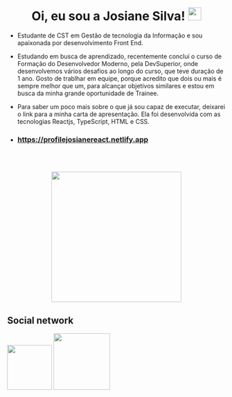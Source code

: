 ### <h1 align="center"> Oi, eu sou a Josiane Silva! <img src= "https://github.com/Josi8752/josi8752/assets/98353328/413bd1f5-c504-4393-bd5a-6fb26dda5d25" width= "30"></h1>


- Estudante de CST em Gestão de tecnologia da Informação e sou apaixonada por desenvolvimento Front End.
- Estudando em busca de aprendizado, recentemente concluí o curso de Formação do Desenvolvedor Moderno, pela DevSuperior, onde desenvolvemos vários desafios
ao longo do curso, que teve duração de 1 ano. 
Gosto de trablhar em equipe, porque acredito que dois ou mais é sempre melhor que um, para alcançar objetivos similares e estou em busca da minha grande oportunidade de Trainee.

- Para saber um poco mais sobre o que já sou capaz de executar, deixarei o link para a minha carta de apresentação. Ela foi desenvolvida com as tecnologias Reactjs, TypeScript, HTML e CSS.
- ### https://profilejosianereact.netlify.app
<br>
<br>
 <p align="center"><img width="300" src="https://github-readme-stats.vercel.app/api/top-langs/?username=josi8752&layout=compact&theme=radical"></p>
   
## Social network
<a href="josianesouza8752@gmail.com"> <img src="https://img.shields.io/badge/Gmail-D14836?style=for-the-badge&logo=gmail&logoColor=white" width="103"></a>
<a href="linkedin.com/in/josiane-s-6b66a2202"> <img src="https://img.shields.io/badge/linkedin-%230077B5.svg?style=for-the-badge&logo=linkedin&logoColor=white" width="130"> </a>
